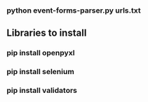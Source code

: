 ### python event-forms-parser.py urls.txt
## Libraries to install
### pip install openpyxl
### pip install selenium
### pip install validators